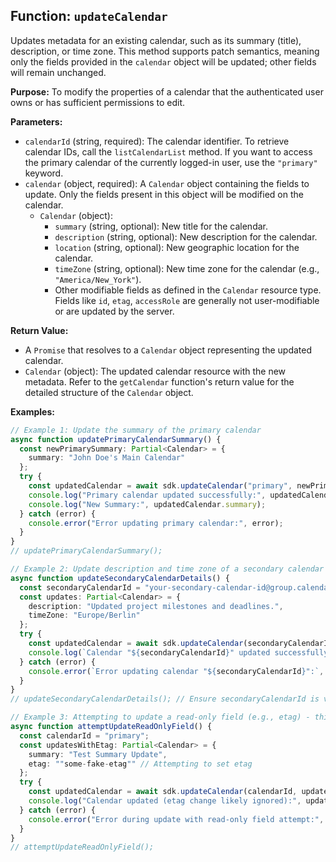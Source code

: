 ## Function: `updateCalendar`

Updates metadata for an existing calendar, such as its summary (title), description, or time zone. This method supports patch semantics, meaning only the fields provided in the `calendar` object will be updated; other fields will remain unchanged.

**Purpose:**
To modify the properties of a calendar that the authenticated user owns or has sufficient permissions to edit.

**Parameters:**
- `calendarId` (string, required): The calendar identifier. To retrieve calendar IDs, call the `listCalendarList` method. If you want to access the primary calendar of the currently logged-in user, use the `"primary"` keyword.
- `calendar` (object, required): A `Calendar` object containing the fields to update. Only the fields present in this object will be modified on the calendar.
  - `Calendar` (object): 
    - `summary` (string, optional): New title for the calendar.
    - `description` (string, optional): New description for the calendar.
    - `location` (string, optional): New geographic location for the calendar.
    - `timeZone` (string, optional): New time zone for the calendar (e.g., `"America/New_York"`).
    - Other modifiable fields as defined in the `Calendar` resource type. Fields like `id`, `etag`, `accessRole` are generally not user-modifiable or are updated by the server.

**Return Value:**
- A `Promise` that resolves to a `Calendar` object representing the updated calendar.
- `Calendar` (object): The updated calendar resource with the new metadata. Refer to the `getCalendar` function's return value for the detailed structure of the `Calendar` object.

**Examples:**
```typescript
// Example 1: Update the summary of the primary calendar
async function updatePrimaryCalendarSummary() {
  const newPrimarySummary: Partial<Calendar> = {
    summary: "John Doe's Main Calendar"
  };
  try {
    const updatedCalendar = await sdk.updateCalendar("primary", newPrimarySummary as Calendar);
    console.log("Primary calendar updated successfully:", updatedCalendar);
    console.log("New Summary:", updatedCalendar.summary);
  } catch (error) {
    console.error("Error updating primary calendar:", error);
  }
}
// updatePrimaryCalendarSummary();

// Example 2: Update description and time zone of a secondary calendar
async function updateSecondaryCalendarDetails() {
  const secondaryCalendarId = "your-secondary-calendar-id@group.calendar.google.com"; // Replace with an actual calendar ID you can edit
  const updates: Partial<Calendar> = {
    description: "Updated project milestones and deadlines.",
    timeZone: "Europe/Berlin"
  };
  try {
    const updatedCalendar = await sdk.updateCalendar(secondaryCalendarId, updates as Calendar);
    console.log(`Calendar "${secondaryCalendarId}" updated successfully:`, updatedCalendar);
  } catch (error) {
    console.error(`Error updating calendar "${secondaryCalendarId}":`, error);
  }
}
// updateSecondaryCalendarDetails(); // Ensure secondaryCalendarId is valid and you have edit permissions

// Example 3: Attempting to update a read-only field (e.g., etag) - this will likely be ignored or cause an error
async function attemptUpdateReadOnlyField() {
  const calendarId = "primary";
  const updatesWithEtag: Partial<Calendar> = {
    summary: "Test Summary Update",
    etag: ""some-fake-etag"" // Attempting to set etag
  };
  try {
    const updatedCalendar = await sdk.updateCalendar(calendarId, updatesWithEtag as Calendar);
    console.log("Calendar updated (etag change likely ignored):", updatedCalendar);
  } catch (error) {
    console.error("Error during update with read-only field attempt:", error);
  }
}
// attemptUpdateReadOnlyField();
```
